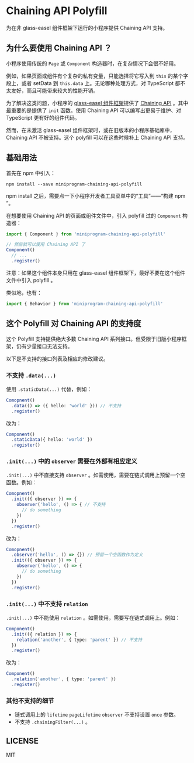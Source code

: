 # Chaining API Polyfill

为在非 glass-easel 组件框架下运行的小程序提供 Chaining API 支持。


## 为什么要使用 Chaining API ？

小程序使用传统的 `Page` 或 `Component` 构造器时，在复杂情况下会很不好用。

例如，如果页面或组件有个复杂的私有变量，只能选择将它写入到 `this` 的某个字段上，或者 setData 到 `this.data` 上。无论哪种处理方式，对 TypeScript 都不太友好，而且可能带来较大的性能开销。

为了解决这类问题，小程序的 [glass-easel 组件框架](https://github.com/wechat-miniprogram/glass-easel)提供了 [Chaining API](https://developers.weixin.qq.com/miniprogram/dev/framework/custom-component/glass-easel/chaining-api.html) 。其中最重要的是提供了 `init` 函数。使用 Chaining API 可以编写出更易于维护、对 TypeScript 更有好的组件代码。

然而，在未激活 glass-easel 组件框架时，或在旧版本的小程序基础库中， Chaining API 不被支持。这个 polyfill 可以在这些时候补上 Chaining API 支持。


## 基础用法

首先在 npm 中引入：

```shell
npm install --save miniprogram-chaining-api-polyfill
```

npm install 之后，需要点一下小程序开发者工具菜单中的“工具”——“构建 npm ”。

在想要使用 Chaining API 的页面或组件文件中，引入 polyfill 过的 `Component` 构造器：

```ts
import { Component } from 'miniprogram-chaining-api-polyfill'

// 然后就可以使用 Chaining API 了
Component()
  // ...
  .register()
```

注意：如果这个组件本身只用在 glass-easel 组件框架下，最好不要在这个组件文件中引入 polyfill 。

类似地，也有：

```ts
import { Behavior } from 'miniprogram-chaining-api-polyfill'
```


## 这个 Polyfill 对 Chaining API 的支持度

这个 Polyfill 支持提供绝大多数 Chaining API 系列接口。但受限于旧版小程序框架，仍有少量接口无法支持。

以下是不支持的接口列表及相应的修改建议。

### 不支持 `.data(...)`

使用 `.staticData(...)` 代替，例如：

```ts
Comopnent()
  .data(() => ({ hello: 'world' })) // 不支持
  .register()
```

改为：

```ts
Component()
  .staticData({ hello: 'world' })
  .register()
```

### `.init(...)` 中的 `observer` 需要在外部有相应定义

`.init(...)` 中不直接支持 `observer` 。如需使用，需要在链式调用上预留一个空函数。例如：

```ts
Comopnent()
  .init(({ observer }) => {
    observer('hello', () => { // 不支持
      // do something
    })
  })
  .register()
```

改为：

```ts
Comopnent()
  .observer('hello', () => {}) // 预留一个空函数作为定义
  .init(({ observer }) => {
    observer('hello', () => {
      // do something
    })
  })
  .register()
```

### `.init(...)` 中不支持 `relation`

`.init(...)` 中不能使用 `relation` 。如需使用，需要写在链式调用上。例如：

```ts
Component()
  .init(({ relation }) => {
    relation('another', { type: 'parent' }) // 不支持
  })
  .register()
```

改为：

```ts
Component()
  .relation('another', { type: 'parent' })
  .register()
```

### 其他不支持的细节

* 链式调用上的 `lifetime` `pageLifetime` `observer` 不支持设置 `once` 参数。
* 不支持 `.chainingFilter(...)` 。


## LICENSE

MIT
